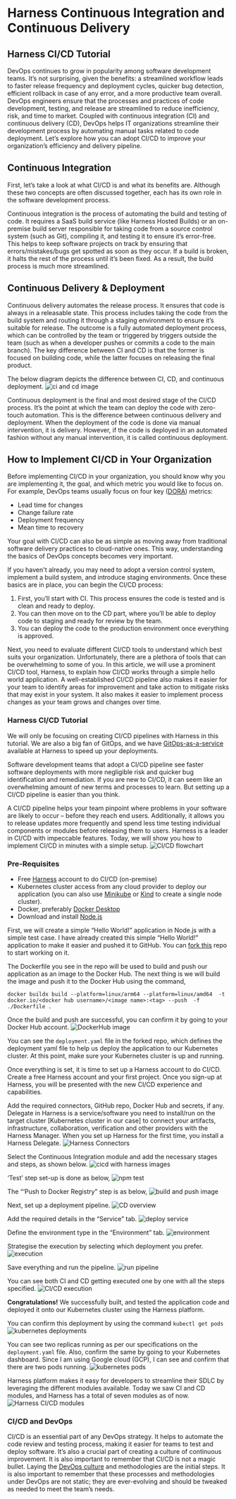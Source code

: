 # Harness Continuous Integration and Continuous Delivery

## Harness CI/CD Tutorial

DevOps continues to grow in popularity among software development teams. It’s not surprising, given the benefits: a streamlined workflow leads to faster release frequency and deployment cycles, quicker bug detection, efficient rollback in case of any error, and a more productive team overall. DevOps engineers ensure that the processes and practices of code development, testing, and release are streamlined to reduce inefficiency, risk, and time to market. Coupled with continuous integration (CI) and continuous delivery (CD), DevOps helps IT organizations streamline their development process by automating manual tasks related to code deployment. Let’s explore how you can adopt CI/CD to improve your organization’s efficiency and delivery pipeline.

## Continuous Integration
First, let’s take a look at what CI/CD is and what its benefits are. Although these two concepts are often discussed together, each has its own role in the software development process. 

Continuous integration is the process of automating the build and testing of code. It requires a SaaS build service (like Harness Hosted Builds) or an on-premise build server responsible for taking code from a source control system (such as Git), compiling it, and testing it to ensure it’s error-free. This helps to keep software projects on track by ensuring that errors/mistakes/bugs get spotted as soon as they occur. If a build is broken, it halts the rest of the process until it’s been fixed. As a result, the build process is much more streamlined.

## Continuous Delivery & Deployment
Continuous delivery automates the release process. It ensures that code is always in a releasable state. This process includes taking the code from the build system and routing it through a staging environment to ensure it’s suitable for release. The outcome is a fully automated deployment process, which can be controlled by the team or triggered by triggers outside the team (such as when a developer pushes or commits a code to the main branch). The key difference between CI and CD is that the former is focused on building code, while the latter focuses on releasing the final product.

The below diagram depicts the difference between CI, CD, and continuous deployment.
![ci and cd image](./static/harness-cicd-tutorial/ci_cd_workflow_sample.jpeg)

Continuous deployment is the final and most desired stage of the CI/CD process. It’s the point at which the team can deploy the code with zero-touch automation. This is the difference between continuous delivery and deployment. When the deployment of the code is done via manual intervention, it is delivery. However, if the code is deployed in an automated fashion without any manual intervention, it is called continuous deployment. 

## How to Implement CI/CD in Your Organization
Before implementing CI/CD in your organization, you should know why you are implementing it, the goal, and which metric you would like to focus on. For example, DevOps teams usually focus on four key ([DORA](https://cloud.google.com/blog/products/devops-sre/using-the-four-keys-to-measure-your-devops-performance)) metrics: 
- Lead time for changes
- Change failure rate
- Deployment frequency
- Mean time to recovery
 
Your goal with CI/CD can also be as simple as moving away from traditional software delivery practices to cloud-native ones. This way, understanding the basics of DevOps concepts becomes very important. 

If you haven't already, you may need to adopt a version control system, implement a build system, and introduce staging environments. Once these basics are in place, you can begin the CI/CD process: 

1. First, you’ll start with CI. This process ensures the code is tested and is clean and ready to deploy. 
2. You can then move on to the CD part, where you’ll be able to deploy code to staging and ready for review by the team.
3. You can deploy the code to the production environment once everything is approved.

Next, you need to evaluate different CI/CD tools to understand which best suits your organization. Unfortunately, there are a plethora of tools that can be overwhelming to some of you. In this article, we will use a prominent CI/CD tool, Harness, to explain how CI/CD works through a simple hello world application. A well-established CI/CD pipeline also makes it easier for your team to identify areas for improvement and take action to mitigate risks that may exist in your system. It also makes it easier to implement process changes as your team grows and changes over time.

### Harness CI/CD Tutorial
We will only be focusing on creating CI/CD pipelines with Harness in this tutorial. We are also a big fan of GitOps, and we have [GitOps-as-a-service](https://harness.io/blog/generally-available-harness-gitops-as-a-service) available at Harness to speed up your deployments. 

Software development teams that adopt a CI/CD pipeline see faster software deployments with more negligible risk and quicker bug identification and remediation. If you are new to CI/CD, it can seem like an overwhelming amount of new terms and processes to learn. But setting up a CI/CD pipeline is easier than you think. 

A CI/CD pipeline helps your team pinpoint where problems in your software are likely to occur – before they reach end users. Additionally, it allows you to release updates more frequently and spend less time testing individual components or modules before releasing them to users. Harness is a leader in CI/CD with impeccable features. Today, we will show you how to implement CI/CD in minutes with a simple setup. 
![CI/CD flowchart](./static/harness-cicd-tutorial/harness_cicd_pipeline.png)

### Pre-Requisites
- Free [Harness](https://app.harness.io/auth/#/signup/?utm_source=internal&utm_medium=social&utm_campaign=community&utm_content=pavan_cicd_article&utm_term=get-started) account to do CI/CD (on-premise)
- Kubernetes cluster access from any cloud provider to deploy our application (you can also use [Minikube](https://minikube.sigs.k8s.io/docs/start/) or [Kind](https://kind.sigs.k8s.io/docs/user/quick-start/) to create a single node cluster).
- Docker, preferably [Docker Desktop](https://www.docker.com/products/docker-desktop/)
- Download and install [Node.js](https://nodejs.org/en/download/)

First, we will create a simple “Hello World!” application in Node.js with a simple test case. I have already created this simple “Hello World!” application to make it easier and pushed it to GitHub. You can [fork this](https://github.com/pavanbelagatti/harness-ci-example) repo to start working on it.

The Dockerfile you see in the repo will be used to build and push our application as an image to the Docker Hub. The next thing is we will build the image and push it to the Docker Hub using the command,

`docker buildx build --platform=linux/arm64 --platform=linux/amd64  -t docker.io/<docker hub username>/<image name>:<tag> --push  -f ./Dockerfile .`

Once the build and push are successful, you can confirm it by going to your Docker Hub account.
![DockerHub image](./static/harness-cicd-tutorial/hello_world_docker_image.jpeg)

You can see the `deployment.yaml` file in the forked repo, which defines the deployment yaml file to help us deploy the application to our Kubernetes cluster. At this point, make sure your Kubernetes cluster is up and running.

Once everything is set, it is time to set up a Harness account to do CI/CD. Create a free Harness account and your first project. Once you sign-up at Harness, you will be presented with the new CI/CD experience and capabilities.

Add the required connectors, GitHub repo, Docker Hub and secrets, if any. Delegate in Harness is a service/software you need to install/run on the target cluster [Kubernetes cluster in our case] to connect your artifacts, infrastructure, collaboration, verification and other providers with the Harness Manager. When you set up Harness for the first time, you install a Harness Delegate.
![Harness Connectors](./static/harness-cicd-tutorial/project_connectors.jpeg)

Select the Continuous Integration module and add the necessary stages and steps, as shown below.
![cicd with harness images](./static/harness-cicd-tutorial/build_and_test_stage.jpeg)

‘Test’ step set-up is done as below,
![npm test](./static/harness-cicd-tutorial/configure_run_step.jpeg)

The “‘Push to Docker Registry” step is as below,
![build and push image](./static/harness-cicd-tutorial/build_push_image.png)

Next, set up a deployment pipeline.
![CD overview](./static/harness-cicd-tutorial/deployment_pipeline.jpeg)

Add the required details in the “Service” tab.
![deploy service](./static/harness-cicd-tutorial/service_tab.png)

Define the environment type in the “Environment” tab.
![environment](./static/harness-cicd-tutorial/environment_tab.png)

Strategise the execution by selecting which deployment you prefer.
![execution](./static/harness-cicd-tutorial/execution_tab.jpeg)

Save everything and run the pipeline.
![run pipeline](./static/harness-cicd-tutorial/run_pipeline.jpeg)

You can see both CI and CD getting executed one by one with all the steps specified.
![CI/CD execution](./static/harness-cicd-tutorial/ci_cd_execution_successful.png)

**Congratulations!** We successfully built, and tested the application code and deployed it onto our Kubernetes cluster using the Harness platform.

You can confirm this deployment by using the command `kubectl get pods`
![kubernetes deployments](./static/harness-cicd-tutorial/pods_running.jpeg)

You can see two replicas running as per our specifications on the `deployment.yaml` file. Also, confirm the same by going to your Kubernetes dashboard. Since I am using Google cloud (GCP), I can see and confirm that there are two pods running.
![kubernetes pods](./static/harness-cicd-tutorial/confirm_pods_running.png)

Harness platform makes it easy for developers to streamline their SDLC by leveraging the different modules available. Today we saw CI and CD modules, and Harness has a total of seven modules as of now.
![Harness CI/CD modules](./static/harness-cicd-tutorial/Harness_modules.png)

### CI/CD and DevOps
CI/CD is an essential part of any DevOps strategy. It helps to automate the code review and testing process, making it easier for teams to test and deploy software. It’s also a crucial part of creating a culture of continuous improvement. It is also important to remember that CI/CD is not a magic bullet. Laying the [DevOps culture](https://www.atlassian.com/team-playbook/examples/devops-culture) and methodologies are the initial steps. It is also important to remember that these processes and methodologies under DevOps are not static; they are ever-evolving and should be tweaked as needed to meet the team’s needs.


